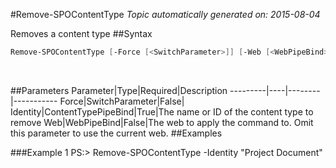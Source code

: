 #Remove-SPOContentType
*Topic automatically generated on: 2015-08-04*

Removes a content type
##Syntax
```powershell
Remove-SPOContentType [-Force [<SwitchParameter>]] [-Web [<WebPipeBind>]] -Identity [<ContentTypePipeBind>]
```
&nbsp;

##Parameters
Parameter|Type|Required|Description
---------|----|--------|-----------
Force|SwitchParameter|False|
Identity|ContentTypePipeBind|True|The name or ID of the content type to remove
Web|WebPipeBind|False|The web to apply the command to. Omit this parameter to use the current web.
##Examples

###Example 1
    PS:> Remove-SPOContentType -Identity "Project Document"

